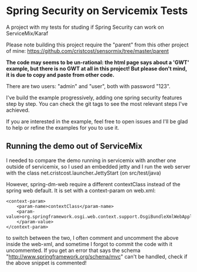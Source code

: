 Spring Security on Servicemix Tests
===================================

A project with my tests for studing if Spring Security can work on ServiceMix/Karaf

Please note building this project require the "parent" from this other project of mine: https://github.com/cristcost/sensormix/tree/master/parent

<b>The code may seems to be un-rational: the html page says about a 'GWT' example, but there is no GWT at all in this project! But please don't mind, it is due to copy and paste from other code.</b>

There are two users: "admin" and "user", both with password "123".

I've build the example progressively, adding one spring security features step by step. You can check the git tags to see the most relevant steps I've achieved. 

If you are interested in the example, feel free to open issues and I'll be glad to help or refine the examples for you to use it.


Running the demo out of ServiceMix
----------------------------------

I needed to compare the demo running in servicemix with another one outside of servicemix, so I used an embedded jetty and I run the web server with the class net.cristcost.launcher.JettyStart (on src/test/java)

However, spring-dm-web require a different contextClass instead of the spring web default. It is set with a context-param on web.xml:

```
<context-param>
	<param-name>contextClass</param-name>
	<param-value>org.springframework.osgi.web.context.support.OsgiBundleXmlWebApplicationContext
	</param-value>
</context-param>
```

to switch between the two, I often comment and uncomment the above inside the web-xml, and sometime I forgot to commit the code with it uncommented. If you get an error that says the schema "http://www.springframework.org/schema/mvc" can't be handled, check if the above snippet is commented!

